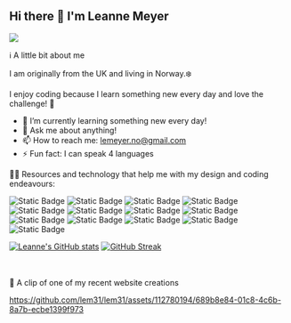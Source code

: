 ## Hi there 👋 I'm Leanne Meyer 

<!--
**lem31/lem31** is a ✨ _special_ ✨ repository because its `README.md` (this file) appears on your GitHub profile.
-->

![](https://komarev.com/ghpvc/?username=lem31&color=ff69b4&abbreviated=true)


ℹ️ A little bit about me

I am originally from the UK and living in Norway.❄️ 

I enjoy coding because I learn something new every day and love the challenge! 💪



- 🌱 I’m currently learning something new every day!
- 💬 Ask me about anything!
- 📫 How to reach me: lemeyer.no@gmail.com
- ⚡ Fun fact: I can speak 4 languages


👩‍💻 Resources and technology that help me with my design and coding endeavours:

![Static Badge](https://img.shields.io/badge/githubpages-white?style=for-the-badge&logo=githubpages&logoColor=white&color=black)
![Static Badge](https://img.shields.io/badge/Figma-white?style=for-the-badge&logo=figma&logoColor=white&color=%23FF33A9)
![Static Badge](https://img.shields.io/badge/HTML-white?style=for-the-badge&logo=html5&logoColor=white&color=%23FFA233)
![Static Badge](https://img.shields.io/badge/CSS-white?style=for-the-badge&logo=css3&logoColor=white&color=blue)
![Static Badge](https://img.shields.io/badge/Javascript-white?style=for-the-badge&logo=javascript&logoColor=black&color=%23F4EE43)
![Static Badge](https://img.shields.io/badge/Canva-white?style=for-the-badge&logo=canva&logoColor=white&color=%23E943F4)
![Static Badge](https://img.shields.io/badge/MDN-white?style=for-the-badge&logo=mdnwebdocs&logoColor=white&color=black)
![Static Badge](https://img.shields.io/badge/Discord-white?style=for-the-badge&logo=discord&logoColor=white&color=%23654EC0)
![Static Badge](https://img.shields.io/badge/Vite-white?style=for-the-badge&logo=vite&logoColor=%23FFA233&color=%23654EC0)
![Static Badge](https://img.shields.io/badge/Tailwind-white?style=for-the-badge&logo=tailwindcss&logoColor=blue&color=lightgrey)
![Static Badge](https://img.shields.io/badge/Sass-white?style=for-the-badge&logo=sass&logoColor=white&color=purple)
![Static Badge](https://img.shields.io/badge/React-white?style=for-the-badge&logo=react&logoColor=darkblue&color=turquoise)
![Static Badge](https://img.shields.io/badge/JSX-white?style=for-the-badge&logo=react&logoColor=darkblue&color=turquoise)

[![Leanne's GitHub stats](https://github-readme-stats.vercel.app/api?username=lem31&show_icons=true&theme=radical&show=reviews,prs_merged )](https://github.com/anuraghazra/github-readme-stats)
[![GitHub Streak](https://streak-stats.demolab.com/?user=lem31&show_icons=true&theme=radical)](https://git.io/streak-stats)


<br> <br>
:rocket: A clip of one of my recent website creations

https://github.com/lem31/lem31/assets/112780194/689b8e84-01c8-4c6b-8a7b-ecbe1399f973






